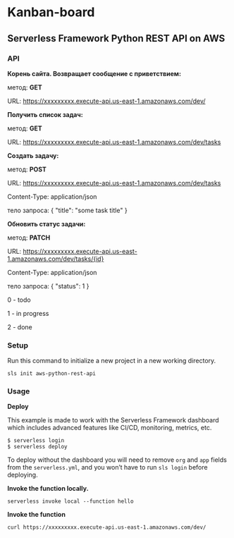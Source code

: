 <!--
title: 'AWS Simple HTTP Endpoint example in Python'
description: 'This template demonstrates how to make a simple REST API with Python running on AWS Lambda and API Gateway using the Serverless Framework v1.'
layout: Doc
framework: v1
platform: AWS
language: python
authorLink: 'https://github.com/serverless'
authorName: 'Serverless, inc.'
authorAvatar: 'https://avatars1.githubusercontent.com/u/13742415?s=200&v=4'
-->
# Kanban-board

## Serverless Framework Python REST API on AWS


### API

**Корень сайта. Возвращает сообщение с приветствием:**

метод: **GET**

URL: https://xxxxxxxxx.execute-api.us-east-1.amazonaws.com/dev/

**Получить список задач:**

метод: **GET**

URL: https://xxxxxxxxx.execute-api.us-east-1.amazonaws.com/dev/tasks

**Создать задачу:**

метод: **POST**

URL: https://xxxxxxxxx.execute-api.us-east-1.amazonaws.com/dev/tasks

Content-Type: application/json

тело запроса: { "title": "some task title" }

**Обновить статус задачи:**

метод: **PATCH**

URL: https://xxxxxxxxx.execute-api.us-east-1.amazonaws.com/dev/tasks/{id}

Content-Type: application/json

тело запроса: { "status": 1 }

0 - todo

1 - in progress

2 - done

### Setup

Run this command to initialize a new project in a new working directory.

`sls init aws-python-rest-api`

### Usage

**Deploy**

This example is made to work with the Serverless Framework dashboard which includes advanced features like CI/CD, monitoring, metrics, etc.

```
$ serverless login
$ serverless deploy
```

To deploy without the dashboard you will need to remove `org` and `app` fields from the `serverless.yml`, and you won’t have to run `sls login` before deploying.

**Invoke the function locally.**

```
serverless invoke local --function hello
```

**Invoke the function**

```
curl https://xxxxxxxxx.execute-api.us-east-1.amazonaws.com/dev/
```


